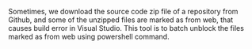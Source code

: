 Sometimes, we download the source code zip file of a repository from Github, and some of the unzipped files are marked as from web, that causes build error in Visual Studio.
This tool is to batch unblock the files marked as from web using powershell command.
